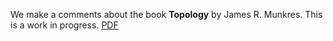 We make a comments about the book **Topology** by James R. Munkres. This is a work in progress. [PDF](https://latexonline.cc/compile?git=https://github.com/Pierre-Yves-Gaillard/About-Topology-by-Munkres&target=munkres-a-c&command=pdflatex)
